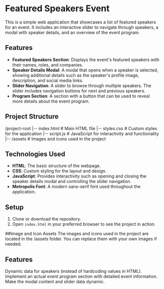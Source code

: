 # Featured Speakers Event

This is a simple web application that showcases a list of featured speakers for an event. It includes an interactive slider to navigate through speakers, a modal with speaker details, and an overview of the event program.

## Features

- **Featured Speakers Section**: Displays the event's featured speakers with their names, roles, and companies.
- **Speaker Details Modal**: A modal that opens when a speaker is selected, showing additional details such as the speaker's profile image, description, and social media links.
- **Slider Navigation**: A slider to browse through multiple speakers. The slider includes navigation buttons for next and previous speakers.
- **Program Section**: A section with a button that can be used to reveal more details about the event program.

## Project Structure

/project-root |-- index.html # Main HTML file |-- styles.css # Custom styles for the application |-- script.js # JavaScript for interactivity and functionality |-- /assets # Images and icons used in the project


## Technologies Used

- **HTML**: The basic structure of the webpage.
- **CSS**: Custom styling for the layout and design.
- **JavaScript**: Provides interactivity such as opening and closing the speaker details modal and controlling the slider navigation.
- **Metropolis Font**: A modern sans-serif font used throughout the application.

## Setup

1. Clone or download the repository.
2. Open `index.html` in your preferred browser to see the project in action.

##Image and Icon Assets
The images and icons used in the project are located in the /assets folder. You can replace them with your own images if needed.

## Features 
Dynamic data for speakers (instead of hardcoding values in HTML).
Implement an actual event program section with detailed event information.
Make the modal content and slider data dynamic.
